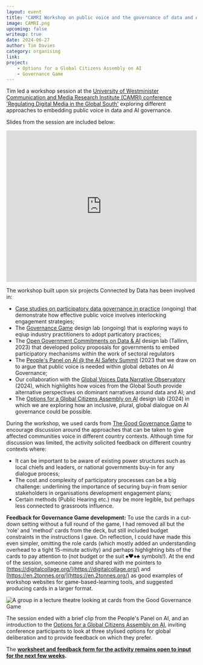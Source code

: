```yaml
---
layout: event
title: "CAMRI Workshop on public voice and the governance of data and AI in the global south"
image: CAMRI.png
upcoming: false
writeup: true
date: 2024-06-27
author: Tim Davies
category: organising
link: 
project: 
    - Options for a Global Citizens Assembly on AI
    - Governance Game
---
```


Tim led a workshop session at the [University of Westminister Communication and Media Research Institute (CAMRI) conference 'Regulating Digital Media in the Global South'](https://camri.ac.uk/blog/event/regulating-digital-media-in-the-global-south-what-are-the-challenges/) exploring different approaches to embedding public voice in data and AI governance. 

<!--more-->

Slides from the session are included below:

<iframe src="https://docs.google.com/presentation/d/e/2PACX-1vSbPcxqCnwmwrU-GBmVhfzpKPrpUCeCakTGB5Pvi0Cjk7BojrZFvujSHYCQYcDYOjj_sgYbuxUWiKow/embed?start=false&loop=false&delayms=3000" frameborder="0" width="100%" height="400" allowfullscreen="true" mozallowfullscreen="true" webkitallowfullscreen="true"></iframe>

The workshop built upon six projects Connected by Data has been involved in:

* [Case studies on participatory data governance in practice](https://connectedbydata.org/cases) (ongoing) that demonstrate how effective public voice involves interlocking engagement strategies;
* The [Governance Game](https://connectedbydata.org/projects/2023-governance-game) design lab (ongoing) that is exploring ways to eqiup industry practitioners to adopt particatory practices;
* The [Open Government Commitments on Data & AI](https://connectedbydata.org/events/2023-09-04-open-government-committment-lab) design lab (Tallinn, 2023) that developed policy proposals for governments to embed participatory mechanisms within the work of sectoral regulators
* The [People's Panel on AI @ the AI Safety Summit](https://connectedbydata.org/projects/2023-peoples-panel-on-ai) (2023 that we draw on to argue that public voice is needed within global debates on AI Governance;
* Our collaboration with the [Global Voices Data Narrative Observatory](https://globalvoices.org/special/data-narratives-cmo/) (2024), which highlights how voices from the Global South provide alternative perspectives on dominant narratives around data and AI; and
* The [Options for a Global Citizens Assembly on AI](https://connectedbydata.org/projects/2024-gca-ai) design lab (2024) in which we are exploring how an inclusive, plural, global dialogue on AI governance could be possible.

During the workshop, we used cards from [The Good Governance Game](https://connectedbydata.org/projects/2023-governance-game) to encourage discussion around the approaches that can be taken to give affected communities voice in different country contexts. Although time for discussion was limited, the activity solicited feedback on different country contexts where:

* It can be important to be aware of existing power structures such as local chiefs and leaders, or national governments buy-in for any dialogue process;
* The cost and complexity of participatory processes can be a big challenge: underlining the importance of securing buy-in from senior stakeholders in organisations development engagement plans; 
* Certain methods (Public Hearing etc.) may be more legible, but perhaps less connected to grassroots influence. 

**Feedback for Governance Game development:** To use the cards in a cut-down setting without a full round of the game, I had removed all but the 'role' and 'method' cards from the deck, but still included budget constraints in the instructions I gave. On reflection, I could have made this even simpler, omitting the role cards (which mostly added an understanding overhead to a tight 15-minute activity) and perhaps highlighting bits of the cards to pay attention to (not budget or the suit ♠♥♦♣ symbols!). At the end of the session, someone came and shared with me pointers to [https://digitalcollage.org/](https://digitalcollage.org/) and [https://en.2tonnes.org/](https://en.2tonnes.org/) as good examples of workshop websites for game-based-learning tools, and suggested producing cards in a larger format. 

![A group in a lecture theatre looking at cards from the Good Governance Game]({{site.baseurl}}/assets/events/2024-06-27-PlayingTheGovGame.png)

The session ended with a brief clip from the People's Panel on AI, and an introduction to the [Options for a Global Citizens Assembly on AI](https://connectedbydata.org/projects/2024-gca-ai), inviting conference participants to look at three stylised options for global deliberation and to provide feedback on which they prefer. 

The **[worksheet and feedback form for the activity remains open to input for the next few weeks](https://docs.google.com/forms/d/e/1FAIpQLSekS0YHXOf4DwQ5HgZtz6SwilCjWri3NcdNbZY39sczS0_SRA/viewform?usp=sf_link).**